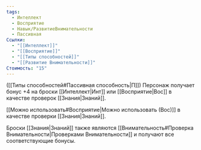 ```yaml
---
tags:
  - Интеллект
  - Восприятие
  - Навык/РазвитиеВнимательности
  - Пассивная
Ссылки:
  - "[[Интеллект]]"
  - "[[Восприятие]]"
  - "[[Типы способностей]]"
  - "[[Развитие Внимательности]]"
Стоимость: "15"
---
```

([[Типы способностей#Пассивная способность|П]]) Персонаж получает бонус +4 на броски [[Интеллект|Инт]] или [[Восприятие|Вос]] в качестве проверок [[Знания|Знаний]]. 

[[Можно использовать#Восприятие|Можно использовать (Вос)]] в качестве проверки [[Знания|Знаний]].

Броски [[Знания|Знаний]] также являются [[Внимательность#Проверка Внимательности|Проверками Внимательности]] и получают все соответствующие бонусы. 